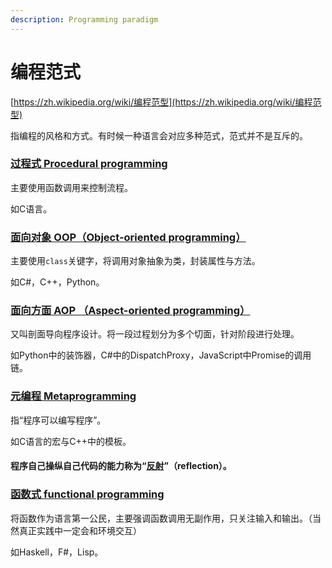 ```yaml
---
description: Programming paradigm
---
```


# 编程范式

[https://zh.wikipedia.org/wiki/编程范型](https://zh.wikipedia.org/wiki/编程范型)

指编程的风格和方式。有时候一种语言会对应多种范式，范式并不是互斥的。

### [过程式  Procedural programming](https://zh.wikipedia.org/wiki/%E8%BF%87%E7%A8%8B%E5%BC%8F%E7%BC%96%E7%A8%8B)

主要使用函数调用来控制流程。

如C语言。

### [面向对象  OOP（Object-oriented programming）](https://zh.wikipedia.org/wiki/%E9%9D%A2%E5%90%91%E5%AF%B9%E8%B1%A1%E7%A8%8B%E5%BA%8F%E8%AE%BE%E8%AE%A1)

主要使用`class`关键字，将调用对象抽象为类，封装属性与方法。

如C\#，C++，Python。

### [面向方面 AOP （Aspect-oriented programming）](https://zh.wikipedia.org/wiki/%E9%9D%A2%E5%90%91%E4%BE%A7%E9%9D%A2%E7%9A%84%E7%A8%8B%E5%BA%8F%E8%AE%BE%E8%AE%A1)

又叫剖面导向程序设计。将一段过程划分为多个切面，针对阶段进行处理。

如Python中的装饰器，C\#中的DispatchProxy，JavaScript中Promise的调用链。

### [元编程  Metaprogramming](https://zh.wikipedia.org/wiki/%E5%85%83%E7%BC%96%E7%A8%8B)

指“程序可以编写程序”。

如C语言的宏与C++中的模板。

#### 程序自己操纵自己代码的能力称为“[反射](https://zh.wikipedia.org/wiki/%E5%8F%8D%E5%B0%84_%28%E8%AE%A1%E7%AE%97%E6%9C%BA%E7%A7%91%E5%AD%A6%29)”（reflection）。

### [函数式  **functional programming**](https://zh.wikipedia.org/wiki/%E5%87%BD%E6%95%B8%E7%A8%8B%E5%BC%8F%E8%AA%9E%E8%A8%80)

将函数作为语言第一公民，主要强调函数调用无副作用，只关注输入和输出。（当然真正实践中一定会和环境交互）

如Haskell，F\#，Lisp。


